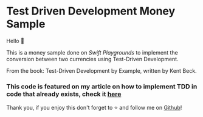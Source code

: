 # Test Driven Development Money Sample



Hello 👋

This is a money sample done on *Swift Playgrounds* to implement the conversion between two currencies using Test-Driven Development.

From the book: Test-Driven Development by Example, written by Kent Beck.

### This code is featured on my article on how to implement TDD in code that already exists, check it [here](https://codingwithvera.com/how-to-implement-tdd-on-existing-code/) 

Thank you, if you enjoy this don't forget to ⭐️ and follow me on [Github](https://github.com/Sailor-Saturn)! 
